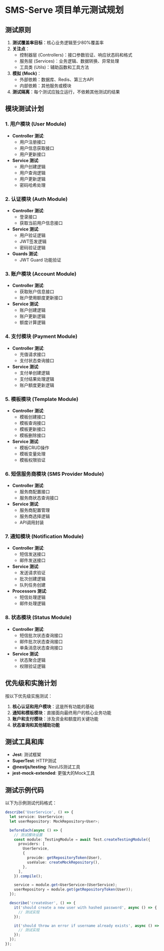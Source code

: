 # SMS-Serve 项目单元测试规划

## 测试原则

1. **测试覆盖率目标**：核心业务逻辑至少80%覆盖率
2. **关注点**：
   - 控制器层 (Controllers)：接口参数验证、响应状态码和格式
   - 服务层 (Services)：业务逻辑、数据转换、异常处理
   - 工具类 (Utils)：辅助函数和工具方法
3. **模拟 (Mock)**：
   - 外部依赖：数据库、Redis、第三方API
   - 内部依赖：其他服务或模块
4. **测试隔离**：每个测试应独立运行，不依赖其他测试的结果

## 模块测试计划

### 1. 用户模块 (User Module)

- **Controller 测试**:
  - 用户注册接口
  - 用户信息获取接口
  - 用户更新接口
- **Service 测试**:
  - 用户创建逻辑
  - 用户查询逻辑
  - 用户更新逻辑
  - 密码哈希处理

### 2. 认证模块 (Auth Module)

- **Controller 测试**:
  - 登录接口
  - 获取当前用户信息接口
- **Service 测试**:
  - 用户验证逻辑
  - JWT签发逻辑
  - 密码验证逻辑
- **Guards 测试**:
  - JWT Guard 功能验证

### 3. 账户模块 (Account Module)

- **Controller 测试**:
  - 获取账户信息接口
  - 账户使用额度更新接口
- **Service 测试**:
  - 账户创建逻辑
  - 账户更新逻辑
  - 额度计算逻辑

### 4. 支付模块 (Payment Module)

- **Controller 测试**:
  - 充值请求接口
  - 支付状态查询接口
- **Service 测试**:
  - 支付单创建逻辑
  - 支付结果处理逻辑
  - 账户额度更新逻辑

### 5. 模板模块 (Template Module)

- **Controller 测试**:
  - 模板创建接口
  - 模板查询接口
  - 模板更新接口
  - 模板删除接口
- **Service 测试**:
  - 模板CRUD操作
  - 模板变量处理
  - 模板权限验证

### 6. 短信服务商模块 (SMS Provider Module)

- **Controller 测试**:
  - 服务商配置接口
  - 服务商状态查询接口
- **Service 测试**:
  - 服务商配置管理
  - 服务商选择逻辑
  - API调用封装

### 7. 通知模块 (Notification Module)

- **Controller 测试**:
  - 短信发送接口
  - 邮件发送接口
- **Service 测试**:
  - 发送请求验证
  - 批次创建逻辑
  - 队列任务创建
- **Processors 测试**:
  - 短信处理逻辑
  - 邮件处理逻辑

### 8. 状态模块 (Status Module)

- **Controller 测试**:
  - 短信批次状态查询接口
  - 邮件批次状态查询接口
  - 单条消息状态查询接口
- **Service 测试**:
  - 状态聚合逻辑
  - 权限验证逻辑

## 优先级和实施计划

按以下优先级实施测试：

1. **核心认证和用户模块**：这是所有功能的基础
2. **通知和模板模块**：直接面向最终用户的核心业务功能
3. **账户和支付模块**：涉及资金和额度的关键功能
4. **状态查询和其他辅助功能**

## 测试工具和库

- **Jest**: 测试框架
- **SuperTest**: HTTP测试
- **@nestjs/testing**: NestJS测试工具
- **jest-mock-extended**: 更强大的Mock工具

## 测试示例代码

以下为示例测试代码格式：

```typescript
describe('UserService', () => {
  let service: UserService;
  let userRepository: MockRepository<User>;

  beforeEach(async () => {
    // 测试模块设置
    const module: TestingModule = await Test.createTestingModule({
      providers: [
        UserService,
        {
          provide: getRepositoryToken(User),
          useValue: createMockRepository(),
        },
      ],
    }).compile();

    service = module.get<UserService>(UserService);
    userRepository = module.get(getRepositoryToken(User));
  });

  describe('createUser', () => {
    it('should create a new user with hashed password', async () => {
      // 测试实现
    });

    it('should throw an error if username already exists', async () => {
      // 测试实现
    });
  });
});
```
